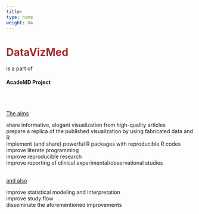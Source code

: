 ```yaml
---
title: 
type: home
weight: 04
---
```


<h1 style="color:#A02E2F;">DataVizMed</h1>  

is a part of   
#### **AcadeMD Project**   
  
 <br><br>

<u>The aims</u>

 share informative, elegant visualization from high-quality articles  
 prepare a replica of the published visualization by using fabricated data and R  
 implement (and share) powerful R packages with reproducible R codes  
 improve literate programming  
 improve reproducible research  
 improve reporting of clinical experimental/observational studies  
 
   <br>  
 <u>and also</u>   
 
 improve statistical modeling and interpretation  
 improve study flow  
 disseminate the aforementioned improvements  
